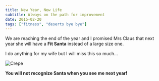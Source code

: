 ```yaml
---
title: New Year, New Life
subtitle: Always on the path for improvement
date: 2015-02-20
tags: ["fitness", "deserts bye bye"]
---
```


We are reaching the end of the year and I promised Mrs Claus that next year she will have a **Fit Santa** instead of a large size one.

<!--more-->

I do anything for my wife but I will miss this so much...

![Crepe](http://s3-media3.fl.yelpcdn.com/bphoto/cQ1Yoa75m2yUFFbY2xwuqw/348s.jpg)

**You will not recognize Santa when you see me next year!**
